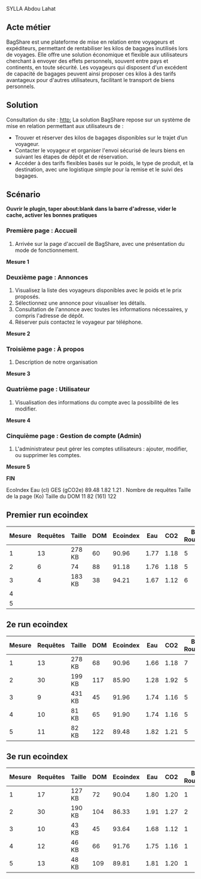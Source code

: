 SYLLA Abdou Lahat

## Acte métier
BagShare est une plateforme de mise en relation entre voyageurs et expéditeurs, permettant de rentabiliser les kilos de bagages inutilisés lors de voyages. Elle offre une solution économique et flexible aux utilisateurs cherchant à envoyer des effets personnels, souvent entre pays et continents, en toute sécurité. Les voyageurs qui disposent d'un excédent de capacité de bagages peuvent ainsi proposer ces kilos à des tarifs avantageux pour d'autres utilisateurs, facilitant le transport de biens personnels.

## Solution
Consultation du site : [http:](https://asylla.alwaysdata.net)
La solution BagShare repose sur un système de mise en relation permettant aux utilisateurs de :
- Trouver et réserver des kilos de bagages disponibles sur le trajet d’un voyageur.
- Contacter le voyageur et organiser l'envoi sécurisé de leurs biens en suivant les étapes de dépôt et de réservation.
- Accéder à des tarifs flexibles basés sur le poids, le type de produit, et la destination, avec une logistique simple pour la remise et le suivi des bagages.

## Scénario

**Ouvrir le plugin, taper about:blank dans la barre d'adresse, vider le cache, activer les bonnes pratiques**

### Première page : Accueil
1. Arrivée sur la page d'accueil de BagShare, avec une présentation du mode de fonctionnement.

**Mesure 1**

### Deuxième page : Annonces
1. Visualisez la liste des voyageurs disponibles avec le poids et le prix proposés.
2. Sélectionnez une annonce pour visualiser les détails.
3. Consultation de l'annonce avec toutes les informations nécessaires, y compris l'adresse de dépôt.
4. Réserver puis contactez le voyageur par téléphone.

**Mesure 2**

### Troisième page : À propos
1.  Description de notre organisation

**Mesure 3**

### Quatrième page : Utilisateur
1. Visualisation des informations du compte avec la possibilité de les modifier.

**Mesure 4**

### Cinquième page : Gestion de compte (Admin)
1. L'administrateur peut gérer les comptes utilisateurs : ajouter, modifier, ou supprimer les comptes.

**Mesure 5**

**FIN**


EcoIndex	Eau (cl)	GES (gCO2e)
89.48	1.82	1.21
.
Nombre de requêtes	Taille de la page (Ko)	Taille du DOM
11	82 (161)	122

## Premier run ecoindex
| Mesure | Requêtes | Taille | DOM | Ecoindex | Eau | CO2 | BP Rouges | BP Jaunes | BP Vertes |
|--------|----------|--------|-----|----------|-----|-----|-----------|-----------|-----------|
| 1      | 13       | 278 KB | 60  | 90.96    | 1.77| 1.18| 5         | 2         | 13        |
| 2      |  6       | 74     | 88  |   91.18  | 1.76| 1.18|  5        | 1         | 15        |
| 3      |  4       | 183 KB | 38  | 94.21    | 1.67| 1.12| 6         | 1         | 14        |
| 4      |          |        |     |          |     |     |           |           |           |  ==> Pages pas encore developpé à ce momemnt
| 5      |          |        |     |          |     |     |           |           |           |  ==> Pages pas encore developpé à ce momemnt




## 2e run ecoindex
| Mesure | Requêtes | Taille | DOM | Ecoindex | Eau | CO2 | BP Rouges | BP Jaunes | BP Vertes |
|--------|----------|--------|-----|----------|-----|-----|-----------|-----------|-----------|
| 1      |  13      | 278 KB | 68  |   90.96  | 1.66| 1.18|   7       |      1    |     13    |
| 2      |  30      | 199 KB | 117 |   85.90  | 1.28| 1.92|   5       |      4    |     12    |
| 3      |  9       | 431 KB |  45 |    91.96 | 1.74| 1.16|   5       |      4    |     12    |
| 4      |  10      | 81 KB  |  65 |   91.90  | 1.74| 1.16|   5       |      1    |     15    |
| 5      | 11       | 82 KB  | 122 |   89.48  | 1.82| 1.21|   5       |      1    |     15    |



## 3e run ecoindex
| Mesure | Requêtes | Taille | DOM | Ecoindex | Eau | CO2 | BP Rouges | BP Jaunes | BP Vertes |
|--------|----------|--------|-----|----------|-----|-----|-----------|-----------|-----------|
| 1      |    17    | 127 KB |  72 |    90.04 | 1.80| 1.20|    1      |    1      |     19    |
| 2      |     30   | 190 KB | 104 |    86.33 | 1.91| 1.27|    2      |    4      |     15    |
| 3      |    10    |  43 KB | 45  |   93.64  | 1.68| 1.12|    1      |    1      |     19    |
| 4      |    12    |  46 KB |  66 |   91.76  | 1.75| 1.16|    1      |    1      |     19    |
| 5      |    13    |  48 KB | 109 |   89.81  | 1.81| 1.20|    1      |    1      |     19    |




